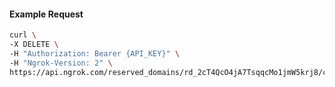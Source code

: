 <!-- Code generated for API Clients. DO NOT EDIT. -->

#### Example Request

```bash
curl \
-X DELETE \
-H "Authorization: Bearer {API_KEY}" \
-H "Ngrok-Version: 2" \
https://api.ngrok.com/reserved_domains/rd_2cT4QcO4jA7TsqqcMo1jmW5krj8/certificate_management_policy
```
